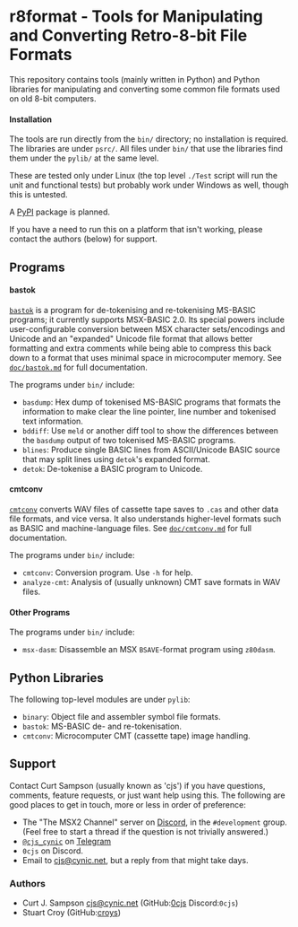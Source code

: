 r8format - Tools for Manipulating and Converting Retro-8-bit File Formats
=========================================================================

This repository contains tools (mainly written in Python) and Python
libraries for manipulating and converting some common file formats
used on old 8-bit computers.

#### Installation

The tools are run directly from the `bin/` directory; no installation is
required. The libraries are under `psrc/`. All files under `bin/` that
use the libraries find them under the `pylib/` at the same level.

These are tested only under Linux (the top level `./Test` script will run
the unit and functional tests) but probably work under Windows as well,
though this is untested.

A [PyPI] package is planned.

If you have a need to run this on a platform that isn't working, please
contact the authors (below) for support.


Programs
--------

#### bastok

[`bastok`][bt] is a program for de-tokenising and re-tokenising MS-BASIC
programs; it currently supports MSX-BASIC 2.0. Its special powers include
user-configurable conversion between MSX character sets/encodings and
Unicode and an "expanded" Unicode file format that allows better formatting
and extra comments while being able to compress this back down to a format
that uses minimal space in microcomputer memory. See [`doc/bastok.md`][bt]
for full documentation.

The programs under `bin/` include:
- `basdump`: Hex dump of tokenised MS-BASIC programs that formats the
  information to make clear the line pointer, line number and tokenised
  text information.
- `bddiff`: Use `meld` or another diff tool to show the differences between
  the `basdump` output of two tokenised MS-BASIC programs.
- `blines`: Produce single BASIC lines from ASCII/Unicode BASIC source that
  may split lines using `detok`'s expanded format.
- `detok`: De-tokenise a BASIC program to Unicode.

#### cmtconv

[`cmtconv`][cc] converts WAV files of cassette tape saves to `.cas` and
other data file formats, and vice versa. It also understands higher-level
formats such as BASIC and machine-language files. See
[`doc/cmtconv.md`][cc] for full documentation.

The programs under `bin/` include:
- `cmtconv`: Conversion program. Use `-h` for help.
- `analyze-cmt`: Analysis of (usually unknown) CMT save formats in WAV files.

#### Other Programs

The programs under `bin/` include:
- `msx-dasm`: Disassemble an MSX `BSAVE`-format program using `z80dasm`.


Python Libraries
----------------

The following top-level modules are under `pylib`:
- `binary`: Object file and assembler symbol file formats.
- `bastok`: MS-BASIC de- and re-tokenisation.
- `cmtconv`: Microcomputer CMT (cassette tape) image handling.


Support
-------

Contact Curt Sampson (usually known as 'cjs') if you have questions,
comments, feature requests, or just want help using this. The following are
good places to get in touch, more or less in order of preference:
- The "The MSX2 Channel" server on [Discord], in the `#development` group.
  (Feel free to start a thread if the question is not trivially answered.)
- [`@cjs_cynic`] on [Telegram]
- `0cjs` on Discord.
- Email to <cjs@cynic.net>, but a reply from that might take days.

### Authors

- Curt J. Sampson <cjs@cynic.net> (GitHub:[0cjs] Discord:`0cjs`)
- Stuart Croy (GitHub:[croys])



<!-------------------------------------------------------------------->
[PyPI]: https://pypi.org/

<!-- Programs -->
[bt]: ./doc/bastok.md
[cc]: ./doc/cmtconv.md

<!-- Support and Authors -->
[0cjs]: https://github.com/0cjs
[`@cjs_cynic`]: https://t.me/cjs_cynic
[croys]: https://github.com/croys
[discord]: https://discord.com
[telegram]: https://telegram.org
